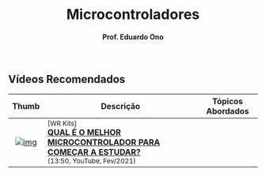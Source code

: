 <h1 align="center">Microcontroladores</h1>

<h4 align="center">Prof. Eduardo Ono</h4>

&nbsp;

## Vídeos Recomendados

| Thumb | Descrição | Tópicos Abordados |
| :-: | --- | --- |
| [![img](https://img.youtube.com/vi/Zb3glXG7gz4/default.jpg)](https://www.youtube.com/watch?v=Zb3glXG7gz4) | <sup>[WR Kits]</sup><br>[__QUAL É O MELHOR MICROCONTROLADOR PARA COMEÇAR A ESTUDAR?__](https://www.youtube.com/watch?v=Zb3glXG7gz4)<br><sub>(13:50, YouTube, Fev/2021)</sub> | 

&nbsp;
